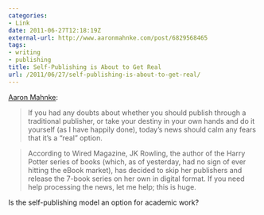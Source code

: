 ```yaml
---
categories:
- Link
date: 2011-06-27T12:18:19Z
external-url: http://www.aaronmahnke.com/post/6829568465
tags:
- writing
- publishing
title: Self-Publishing is About to Get Real
url: /2011/06/27/self-publishing-is-about-to-get-real/
---
```


[Aaron Mahnke](http://www.aaronmahnke.com/post/6829568465): 

> If you had any doubts about whether you should publish through a traditional publisher, or take your destiny in your own hands and do it yourself (as I have happily done), today’s news should calm any fears that it’s a “real” option.

> According to Wired Magazine, JK Rowling, the author of the Harry Potter series of books (which, as of yesterday, had no sign of ever hitting the eBook market), has decided to skip her publishers and release the 7-book series on her own in digital format. If you need help processing the news, let me help; this is huge.

Is the self-publishing model an option for academic work?
